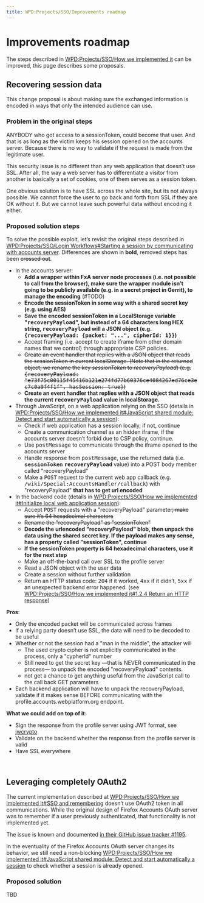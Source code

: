 ```yaml
---
title: WPD:Projects/SSO/Improvements roadmap
---
```

<h1><span class="mw-headline" id="Improvements_roadmap">Improvements roadmap</span></h1>
<p>The steps described in <a href="/wiki/WPD:Projects/SSO/How_we_implemented_it" title="WPD:Projects/SSO/How we implemented it">WPD:Projects/SSO/How we implemented it</a> can be improved, this page describes some proposals.
</p>
<h2><span class="mw-headline" id="Recovering_session_data">Recovering session data</span></h2>
<p>This change proposal is about making sure the exchanged information is encoded in ways that only the intended audience can use.
</p>
<h3><span class="mw-headline" id="Problem_in_the_original_steps">Problem in the original steps</span></h3>
<p>ANYBODY who got access to a sessionToken, could become that user. And that is as long as the victim keeps his session opened on the accounts server. Because there is no way to validate if the request is made from the legitimate user.
</p><p>This security issue is no different than any web application that doesn’t use SSL. After all, the way a web server has to differentiate a visitor from another is basically a set of cookies, one of them serves as a session token.
</p><p>One obvious solution is to have SSL across the whole site, but its not always possible. We cannot force the user to go back and forth from SSL if they are OK without it. But we cannot leave such powerful data without encoding it either.
</p>
<h3><span class="mw-headline" id="Proposed_solution_steps">Proposed solution steps</span></h3>
<p>To solve the possible exploit, let’s revisit the original steps described in <a href="/wiki/WPD:Projects/SSO/Login_Workflows#Starting_a_session_by_communicating_with_accounts_server" title="WPD:Projects/SSO/Login Workflows">WPD:Projects/SSO/Login Workflows#Starting a session by communicating with accounts server</a>. Differences are shown in <b>bold</b>, removed steps has been <s>crossed out</s>.
</p>
<ul><li> In the accounts server:
<ul><li> <b>Add a wrapper within FxA server node processes (i.e. not possible to call from the browser), make sure the wrapper module isn’t going to be publicly available (e.g. in a secret project in Gerrit), to manage the encoding</b> (#TODO)</li>
<li> <b>Encode the sessionToken in some way with a shared secret key (e.g. using AES)</b></li>
<li> <b>Save the encoded sessionToken in a LocalStorage variable "<tt>recoveryPayload</tt>", but instead of a 64 characters long HEX string, <tt>recoveryPayload</tt> will a JSON object (e.g. <tt>{recoveryPayload: {packet: "...", cipherId: 1}}</tt>)</b></li>
<li> Accept framing (i.e. accept to create iframe from other domain names that we control) through appropriate CSP policies.</li>
<li> <s>Create an event handler that replies with a JSON object that reads the sessionToken in current localStorage. (Note that in the returned object, we rename the key <i>sessionToken</i> to <i>recoveryPayload</i>) (e.g. <tt>{recoveryPayload: "e73f75c00115f45416b121e274fd77b60376ce4084267ed76ce3ec7c0a9f4f1f", hasSession: true}</tt>)</s></li>
<li> <b>Create an event handler that replies with a JSON object that reads the current <tt>recoveryPayload</tt> value in localStorage. </b></li></ul></li>
<li> Through JavaScript, on a web application relying on the SSO (details in <a href="/wiki/WPD:Projects/SSO/How_we_implemented_it#JavaScript_shared_module:_Detect_and_start_automatically_a_session" title="WPD:Projects/SSO/How we implemented it">WPD:Projects/SSO/How we implemented it#JavaScript shared module: Detect and start automatically a session</a>):
<ul><li> Check if web application has a session locally, if not, continue</li>
<li> Create a communication channel as an hidden iframe, if the accounts server doesn’t forbid due to CSP policy, continue.</li>
<li> Use <tt>postMessage</tt> to communicate through the iframe opened to the accounts server</li>
<li> Handle response from <tt>postMessage</tt>, use the returned data (i.e. <s><tt>sessionToken</tt></s> <b><tt>recoveryPayload</tt></b> value) into a POST body member called "recoveryPayload"</li>
<li> Make a <tt>POST</tt> request to the current web app callback (e.g. <tt>/wiki/Special:AccountsHandler/callback</tt>) with  "recoveryPayload" <b>that has to get url encoded</b></li></ul></li>
<li> In the backend code (details in <a href="/wiki/WPD:Projects/SSO/How_we_implemented_it#Initialize_local_web_application_session" title="WPD:Projects/SSO/How we implemented it">WPD:Projects/SSO/How we implemented it#Initialize local web application session</a>):
<ul><li> Accept <tt>POST</tt> requests with a "recoveryPayload" parameter<s>, make sure it’s 64 hexadecimal characters</s></li>
<li> <s>Rename the "recoveryPayload" as "sessionToken"</s></li>
<li> <b>Decode the urlencoded "recoveryPayload" blob, then unpack the data using the shared secret key. If the payload makes any sense, has a property called "sessionToken", continue</b></li>
<li> <b>If the sessionToken property is 64 hexadecimal characters, use it for the next step</b></li>
<li> Make an off-the-band call over SSL to the profile server</li>
<li> Read a JSON object with the user data</li>
<li> Create a session without further validation</li>
<li> Return an HTTP status code: <tt>204</tt> if it worked, <tt>4xx</tt> if it didn’t, <tt>5xx</tt> if an unexpected backend error happened. (see <a href="/wiki/WPD:Projects/SSO/How_we_implemented_it#1.2.4_Return_an_HTTP_response" title="WPD:Projects/SSO/How we implemented it">WPD:Projects/SSO/How we implemented it#1.2.4 Return an HTTP response</a>)</li></ul></li></ul>
<p><b>Pros</b>:
</p>
<ul><li> Only the encoded packet will be communicated across frames</li>
<li> If a relying party doesn’t use SSL, the data will need to be decoded to be useful</li>
<li> Whether or not the session had a "man in the middle", the attacker will
<ul><li> The used crypto cipher is not explicitly communicated in the process, only a "cypherId" number </li>
<li> Still need to get the secret key  —that is NEVER communicated in the process— to unpack the encoded "recoveryPayload" contents.</li>
<li> not get a chance to get anything useful from the JavaScript call to the call back GET parameters</li></ul></li>
<li> Each backend application will have to unpack the recoveryPayload, validate if it makes sense BEFORE communicating with the profile.accounts.webplatform.org endpoint.</li></ul>
<p><b>What we could add on top of it</b>:
</p>
<ul><li> Sign the response from the profile server using JWT format, see <a rel="nofollow" class="external text" href="https://github.com/mozilla/jwcrypto">jwcrypto</a></li>
<li> Validate on the backend whether the response from the profile server is valid</li>
<li> Have SSL everywhere</li></ul>
<p><br />
</p>
<h2><span class="mw-headline" id="Leveraging_completely_OAuth2">Leveraging completely OAuth2</span></h2>
<p>The current implementation described at <a href="/wiki/WPD:Projects/SSO/How_we_implemented_it#SSO_and_remembering" title="WPD:Projects/SSO/How we implemented it">WPD:Projects/SSO/How we implemented it#SSO and remembering</a> doesn’t use OAuth2 token in all communications. While the original design of Firefox Accounts OAuth server was to remember if a user previously authenticated, that functionality is not implemented yet.
</p><p>The issue is known and documented <a rel="nofollow" class="external text" href="https://github.com/mozilla/fxa-content-server/issues/1195">in their GitHub issue tracker #1195</a>.
</p><p>In the eventuality of the Firefox Accounts OAuth server changes its behavior, we still need a non-blocking <a href="/wiki/WPD:Projects/SSO/How_we_implemented_it#JavaScript_shared_module:_Detect_and_start_automatically_a_session" title="WPD:Projects/SSO/How we implemented it">WPD:Projects/SSO/How we implemented it#JavaScript shared module: Detect and start automatically a session</a> to check whether a session is already opened.
</p>
<h3><span class="mw-headline" id="Proposed_solution">Proposed solution</span></h3>
<p>TBD
</p>
<!-- 
NewPP limit report
CPU time usage: 0.024 seconds
Real time usage: 0.026 seconds
Preprocessor visited node count: 22/1000000
Preprocessor generated node count: 28/1000000
Post‐expand include size: 0/2097152 bytes
Template argument size: 0/2097152 bytes
Highest expansion depth: 2/40
Expensive parser function count: 0/100
-->

<!-- 
Transclusion expansion time report (%,ms,calls,template)
100.00%    0.000      1 - -total
-->

<!-- Saved in parser cache with key wpwiki:pcache:idhash:25204-0!*!0!!*!*!*!esi=1 and timestamp 20150731111123 and revision id 58885
 -->
